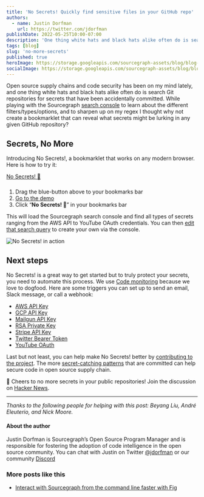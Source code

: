 ```yaml
---
title: 'No Secrets! Quickly find sensitive files in your GitHub repo'
authors:
  - name: Justin Dorfman
    url: https://twitter.com/jdorfman
publishDate: 2022-05-25T10:00-07:00
description: 'One thing white hats and black hats alike often do is search Git repositories for secrets that have been accidentally committed. So we created a bookmarklet that can reveal what secrets might be lurking in any given GitHub repository.'
tags: [blog]
slug: 'no-more-secrets'
published: true
heroImage: https://storage.googleapis.com/sourcegraph-assets/blog/blog-no-secrets.jpg
socialImage: https://storage.googleapis.com/sourcegraph-assets/blog/blog-no-secrets.jpg
---
```


Open source supply chains and code security has been on my mind lately, and one thing white hats and black hats alike often do is search Git repositories for secrets that have been accidentally committed.  While playing with the Sourcegraph [search console](https://sourcegraph.com/search/console) to learn about the different filters/types/options, and to sharpen up on my regex I thought why not create a bookmarklet that can reveal what secrets might be lurking in any given GitHub repository?

## Secrets, No More

Introducing No Secrets!, a bookmarklet that works on any modern browser. Here is how to try it:

<div class="text-center">
<a href="javascript:(function()%7Bvar%20newURL%20%3D%20window.location.host%20%2B%20window.location.pathname%0A%0Awindow.location.href%20%3D%20'https%3A%2F%2Fsourcegraph.com%2Fsearch%2Fconsole'%20%2B%0A%20%20%20%20%20%20%20%20%20%20%20%20%20%20%20%20%20%20%20%20%20%20%20%20'%3Fq%3Drepo%253A'%20%2B%0A%20%20%20%20%20%20%20%20%20%20%20%20%20%20%20%20%20%20%20%20%20%20%20%20newURL%20%2B%0A%20%20%20%20%20%20%20%20%20%20%20%20%20%20%20%20%20%20%20%20%20%20%20%20%20%20%20%20%20'%2524%250A%250A%252F%252F%2520Filter%2520out%2520any%2520files%2520you%2520don%2527t%2520want%250A-file%253A(index.html%257Csourcegraph-console-query.txt%257CREADME.md%257Cbookmarklet.js)%250A%250Apatterntype%253Aregex%250A%250A%252F%252F%2520Use%2520this%2520list%2520of%2520known%2520patterns%2520(from%2520truffleHog)%2520and%2520add%2520your%2520own!%250A%252F%252F%2520Slack%2520Token%250A(xox%255Bpborsa%255D-%255B0-9%255D%257B12%257D-%255B0-9%255D%257B12%257D-%255B0-9%255D%257B12%257D-%255Ba-z0-9%255D%257B32%257D)%2520or%250A%250A%252F%252F%2520RSA%2520private%2520key%250A-----BEGIN%2520RSA%2520PRIVATE%2520KEY-----%2520or%250A%250A%252F%252F%2520SSH%2520(DSA)%2520private%2520key%250A-----BEGIN%2520DSA%2520PRIVATE%2520KEY-----%2520or%250A%250A%252F%252F%2520SSH%2520(EC)%2520private%2520key%250A-----BEGIN%2520EC%2520PRIVATE%2520KEY-----%2520or%250A%250A%252F%252F%2520PGP%2520private%2520key%2520block%250A-----BEGIN%2520PGP%2520PRIVATE%2520KEY%2520BLOCK-----%2520or%250A%250A%252F%252F%2520AWS%2520API%2520Key%250A((%253F%253AA3T%255BA-Z0-9%255D%257CAKIA%257CAGPA%257CAIDA%257CAROA%257CAIPA%257CANPA%257CANVA%257CASIA)%255BA-Z0-9%255D%257B16%257D)%2520or%250A%250A%252F%252F%2520Amazon%2520MWS%2520Auth%2520Token%250Aamzn%255C%255C.mws%255C%255C.%255B0-9a-f%255D%257B8%257D-%255B0-9a-f%255D%257B4%257D-%255B0-9a-f%255D%257B4%257D-%255B0-9a-f%255D%257B4%257D-%255B0-9a-f%255D%257B12%257D%2520or%250A%250A%252F%252F%2520AWS%2520API%2520Key%250AAKIA%255B0-9A-Z%255D%257B16%257D%2520or%250A%250A%252F%252F%2520AWS%2520AppSync%2520GraphQL%2520Key%250Ada2-%255Ba-z0-9%255D%257B26%257D%2520or%250A%250A%252F%252F%2520Facebook%2520Access%2520Token%250AEAACEdEose0cBA%255B0-9A-Za-z%255D%252B%2520or%250A%250A%252F%252F%2520Facebook%2520OAuth%250A%255BfF%255D%255BaA%255D%255BcC%255D%255BeE%255D%255BbB%255D%255BoO%255D%255BoO%255D%255BkK%255D.*%255B%2527%257C%255C%22%255D%255B0-9a-f%255D%257B32%257D%255B%2527%257C%255C%22%255D%2520or%250A%250A%252F%252F%2520GitHub%250A%255BgG%255D%255BiI%255D%255BtT%255D%255BhH%255D%255BuU%255D%255BbB%255D.*%255B%2527%257C%255C%22%255D%255B0-9a-zA-Z%255D%257B35%252C40%257D%255B%2527%257C%255C%22%255D%2520or%250A%250A%252F%252F%2520Generic%2520API%2520Key%250A%255BaA%255D%255BpP%255D%255BiI%255D_%253F%255BkK%255D%255BeE%255D%255ByY%255D.*%255B%2527%257C%255C%22%255D%255B0-9a-zA-Z%255D%257B32%252C45%257D%255B%2527%257C%255C%22%255D%2520or%250A%250A%252F%252F%2520Generic%2520Secret%250A%255BsS%255D%255BeE%255D%255BcC%255D%255BrR%255D%255BeE%255D%255BtT%255D.*%255B%2527%257C%255C%22%255D%255B0-9a-zA-Z%255D%257B32%252C45%257D%255B%2527%257C%255C%22%255D%2520or%250A%250A%252F%252F%2520Google%2520API%2520Key%250AAIza%255B0-9A-Za-z%255C%255C-_%255D%257B35%257D%2520or%250A%250A%252F%252F%2520Google%2520Cloud%2520Platform%2520API%2520Key%250AAIza%255B0-9A-Za-z%255C%255C-_%255D%257B35%257D%2520or%250A%250A%252F%252F%2520Google%2520Cloud%2520Platform%2520OAuth%250A%255B0-9%255D%252B-%255B0-9A-Za-z_%255D%257B32%257D%255C%255C.apps%255C%255C.googleusercontent%255C%255C.com%2520or%250A%250A%252F%252F%2520Google%2520Drive%2520API%2520Key%250AAIza%255B0-9A-Za-z%255C%255C-_%255D%257B35%257D%2520or%250A%250A%252F%252F%2520Google%2520Drive%2520OAuth%250A%255B0-9%255D%252B-%255B0-9A-Za-z_%255D%257B32%257D%255C%255C.apps%255C%255C.googleusercontent%255C%255C.com%2520or%250A%250A%252F%252F%2520Google%2520(GCP)%2520Service-account%250A%255C%22type%255C%22%253A%2520%255C%22service_account%255C%22%2520or%250A%250A%252F%252F%2520Google%2520Gmail%2520API%2520Key%250AAIza%255B0-9A-Za-z%255C%255C-_%255D%257B35%257D%2520or%250A%250A%252F%252F%2520Google%2520Gmail%2520OAuth%250A%255B0-9%255D%252B-%255B0-9A-Za-z_%255D%257B32%257D%255C%255C.apps%255C%255C.googleusercontent%255C%255C.com%2520or%250A%250A%252F%252F%2520Google%2520OAuth%2520Access%2520Token%250Aya29%255C%255C.%255B0-9A-Za-z%255C%255C-_%255D%252B%2520or%250A%250A%252F%252F%2520Google%2520YouTube%2520API%2520Key%250AAIza%255B0-9A-Za-z%255C%255C-_%255D%257B35%257D%2520or%250A%250A%252F%252F%2520Google%2520YouTube%2520OAuth%250A%255B0-9%255D%252B-%255B0-9A-Za-z_%255D%257B32%257D%255C%255C.apps%255C%255C.googleusercontent%255C%255C.com%2520or%250A%250A%252F%252F%2520Heroku%2520API%2520Key%250A%255BhH%255D%255BeE%255D%255BrR%255D%255BoO%255D%255BkK%255D%255BuU%255D.*%255B0-9A-F%255D%257B8%257D-%255B0-9A-F%255D%257B4%257D-%255B0-9A-F%255D%257B4%257D-%255B0-9A-F%255D%257B4%257D-%255B0-9A-F%255D%257B12%257D%2520or%250A%250A%252F%252F%2520Mailchimp%2520API%2520Key%250A%255B0-9a-f%255D%257B32%257D-us%255B0-9%255D%257B1%252C2%257D%2520or%250A%250A%252F%252F%2520Mailgun%2520API%2520Key%250Akey-%255B0-9a-zA-Z%255D%257B32%257D%2520or%250A%250A%252F%252F%2520Password%2520in%2520URL%250A%255Ba-zA-Z%255D%257B3%252C10%257D%253A%252F%252F%2520%255B%255E%252F%255C%255Cs%253A%2540%255D%257B3%252C20%257D%253A%255B%255E%252F%255C%255Cs%253A%2540%255D%257B3%252C20%257D%2540.%257B1%252C100%257D%255B%255C%22%2527%255C%255Cs%255D%2520or%250A%250A%252F%252F%2520PayPal%2520Braintree%2520Access%2520Token%250Aaccess_token%255C%255C%2524production%255C%255C%2524%255B0-9a-z%255D%257B16%257D%255C%255C%2524%255B0-9a-f%255D%257B32%257D%2520or%250A%250A%252F%252F%2520Picatic%2520API%2520Key%250Ask_live_%255B0-9a-z%255D%257B32%257D%2520or%250A%250A%252F%252F%2520Slack%2520Webhook%250Ahttps%253A%252F%252F%2520hooks%255C%255C.slack%255C%255C.com%252Fservices%252FT%255Ba-zA-Z0-9_%255D%257B8%257D%252FB%255Ba-zA-Z0-9_%255D%257B8%257D%252F%255Ba-zA-Z0-9_%255D%257B24%257D%2520or%250A%250A%252F%252F%2520Stripe%2520API%2520Key%250Ask_live_%255B0-9a-zA-Z%255D%257B24%257D%2520or%250A%250A%252F%252F%2520Stripe%2520Restricted%2520API%2520Key%250Ark_live_%255B0-9a-zA-Z%255D%257B24%257D%2520or%250A%250A%252F%252F%2520Square%2520Access%2520Token%250Asq0atp-%255B0-9A-Za-z%255C%255C-_%255D%257B22%257D%2520or%250A%250A%252F%252F%2520Square%2520OAuth%2520Secret%250Asq0csp-%255B0-9A-Za-z%255C%255C-_%255D%257B43%257D%2520or%250A%250A%252F%252F%2520Telegram%2520Bot%2520API%2520Key%250A%255B0-9%255D%252B%253AAA%255B0-9A-Za-z%255C%255C-_%255D%257B33%257D%2520or%250A%250A%252F%252F%2520Twilio%2520API%2520Key%250ASK%255B0-9a-fA-F%255D%257B32%257D%2520or%250A%250A%252F%252F%2520Twitter%2520Access%2520Token%250A%255BtT%255D%255BwW%255D%255BiI%255D%255BtT%255D%255BtT%255D%255BeE%255D%255BrR%255D.*%255B1-9%255D%255B0-9%255D%252B-%255B0-9a-zA-Z%255D%257B40%257D%2520or%250A%250A%252F%252F%2520Twitter%2520OAuth%250A%255BtT%255D%255BwW%255D%255BiI%255D%255BtT%255D%255BtT%255D%255BeE%255D%255BrR%255D.*%255B%2527%257C%255C%22%255D%255B0-9a-zA-Z%255D%257B35%252C44%257D%255B%2527%257C%255C%22%255D%22%250A%250A%252F%252F%2520Not%2520from%2520truffleHog%250A%250A%252F%252F%2520Twitter%2520Secret%250A%255B0-9a-zA-Z%255D%257B50%257D%250A%250A%252F%252F%2520Twitter%2520Bearer%2520Token%250AA%257B22%257D%255B0-9a-zA-Z%255D.%257B89%257D%250A%250A%252F%252F%2520GitHub%2520Token%250Aghp_%255B0-9a-z%255D%257B36%257D'%3B%7D)()%3B" title="No Secrets! 🤫" class="btn btn-primary ml-3 px-5 py-2 font-weight-bolder">No Secrets! 🤫</a>
</div>

###

1. Drag the blue-button above to your bookmarks bar
2. [Go to the demo](https://github.com/sourcegraph-community/no-secrets)
3. Click “**No Secrets! 🤫**” in your bookmarks bar

This will load the Sourcegraph search console and find all types of secrets ranging from the AWS API to YouTube OAuth credentials. You can then [edit that search query](https://sourcegraph.com/search/console?q=repo%3Agithub.com/sourcegraph-community/no-secrets%24%0A%0A%2F%2F%20Filter%20out%20any%20files%20you%20don%27t%20want%0A-file%3A(index.html%7Csourcegraph-console-query.txt%7CREADME.md%7Cbookmarklet.js)%0A%0Apatterntype%3Aregex%0A%0A%2F%2F%20Use%20this%20list%20of%20known%20patterns%20(from%20truffleHog)%20and%20add%20your%20own!%0A%2F%2F%20Slack%20Token%0A(xox%5Bpborsa%5D-%5B0-9%5D%7B12%7D-%5B0-9%5D%7B12%7D-%5B0-9%5D%7B12%7D-%5Ba-z0-9%5D%7B32%7D)%20or%0A%0A%2F%2F%20RSA%20private%20key%0A-----BEGIN%20RSA%20PRIVATE%20KEY-----%20or%0A%0A%2F%2F%20SSH%20(DSA)%20private%20key%0A-----BEGIN%20DSA%20PRIVATE%20KEY-----%20or%0A%0A%2F%2F%20SSH%20(EC)%20private%20key%0A-----BEGIN%20EC%20PRIVATE%20KEY-----%20or%0A%0A%2F%2F%20PGP%20private%20key%20block%0A-----BEGIN%20PGP%20PRIVATE%20KEY%20BLOCK-----%20or%0A%0A%2F%2F%20AWS%20API%20Key%0A((%3F%3AA3T%5BA-Z0-9%5D%7CAKIA%7CAGPA%7CAIDA%7CAROA%7CAIPA%7CANPA%7CANVA%7CASIA)%5BA-Z0-9%5D%7B16%7D)%20or%0A%0A%2F%2F%20Amazon%20MWS%20Auth%20Token%0Aamzn%5C%5C.mws%5C%5C.%5B0-9a-f%5D%7B8%7D-%5B0-9a-f%5D%7B4%7D-%5B0-9a-f%5D%7B4%7D-%5B0-9a-f%5D%7B4%7D-%5B0-9a-f%5D%7B12%7D%20or%0A%0A%2F%2F%20AWS%20API%20Key%0AAKIA%5B0-9A-Z%5D%7B16%7D%20or%0A%0A%2F%2F%20AWS%20AppSync%20GraphQL%20Key%0Ada2-%5Ba-z0-9%5D%7B26%7D%20or%0A%0A%2F%2F%20Facebook%20Access%20Token%0AEAACEdEose0cBA%5B0-9A-Za-z%5D%2B%20or%0A%0A%2F%2F%20Facebook%20OAuth%0A%5BfF%5D%5BaA%5D%5BcC%5D%5BeE%5D%5BbB%5D%5BoO%5D%5BoO%5D%5BkK%5D.*%5B%27%7C%5C%22%5D%5B0-9a-f%5D%7B32%7D%5B%27%7C%5C%22%5D%20or%0A%0A%2F%2F%20GitHub%0A%5BgG%5D%5BiI%5D%5BtT%5D%5BhH%5D%5BuU%5D%5BbB%5D.*%5B%27%7C%5C%22%5D%5B0-9a-zA-Z%5D%7B35%2C40%7D%5B%27%7C%5C%22%5D%20or%0A%0A%2F%2F%20Generic%20API%20Key%0A%5BaA%5D%5BpP%5D%5BiI%5D_%3F%5BkK%5D%5BeE%5D%5ByY%5D.*%5B%27%7C%5C%22%5D%5B0-9a-zA-Z%5D%7B32%2C45%7D%5B%27%7C%5C%22%5D%20or%0A%0A%2F%2F%20Generic%20Secret%0A%5BsS%5D%5BeE%5D%5BcC%5D%5BrR%5D%5BeE%5D%5BtT%5D.*%5B%27%7C%5C%22%5D%5B0-9a-zA-Z%5D%7B32%2C45%7D%5B%27%7C%5C%22%5D%20or%0A%0A%2F%2F%20Google%20API%20Key%0AAIza%5B0-9A-Za-z%5C%5C-_%5D%7B35%7D%20or%0A%0A%2F%2F%20Google%20Cloud%20Platform%20API%20Key%0AAIza%5B0-9A-Za-z%5C%5C-_%5D%7B35%7D%20or%0A%0A%2F%2F%20Google%20Cloud%20Platform%20OAuth%0A%5B0-9%5D%2B-%5B0-9A-Za-z_%5D%7B32%7D%5C%5C.apps%5C%5C.googleusercontent%5C%5C.com%20or%0A%0A%2F%2F%20Google%20Drive%20API%20Key%0AAIza%5B0-9A-Za-z%5C%5C-_%5D%7B35%7D%20or%0A%0A%2F%2F%20Google%20Drive%20OAuth%0A%5B0-9%5D%2B-%5B0-9A-Za-z_%5D%7B32%7D%5C%5C.apps%5C%5C.googleusercontent%5C%5C.com%20or%0A%0A%2F%2F%20Google%20(GCP)%20Service-account%0A%5C%22type%5C%22%3A%20%5C%22service_account%5C%22%20or%0A%0A%2F%2F%20Google%20Gmail%20API%20Key%0AAIza%5B0-9A-Za-z%5C%5C-_%5D%7B35%7D%20or%0A%0A%2F%2F%20Google%20Gmail%20OAuth%0A%5B0-9%5D%2B-%5B0-9A-Za-z_%5D%7B32%7D%5C%5C.apps%5C%5C.googleusercontent%5C%5C.com%20or%0A%0A%2F%2F%20Google%20OAuth%20Access%20Token%0Aya29%5C%5C.%5B0-9A-Za-z%5C%5C-_%5D%2B%20or%0A%0A%2F%2F%20Google%20YouTube%20API%20Key%0AAIza%5B0-9A-Za-z%5C%5C-_%5D%7B35%7D%20or%0A%0A%2F%2F%20Google%20YouTube%20OAuth%0A%5B0-9%5D%2B-%5B0-9A-Za-z_%5D%7B32%7D%5C%5C.apps%5C%5C.googleusercontent%5C%5C.com%20or%0A%0A%2F%2F%20Heroku%20API%20Key%0A%5BhH%5D%5BeE%5D%5BrR%5D%5BoO%5D%5BkK%5D%5BuU%5D.*%5B0-9A-F%5D%7B8%7D-%5B0-9A-F%5D%7B4%7D-%5B0-9A-F%5D%7B4%7D-%5B0-9A-F%5D%7B4%7D-%5B0-9A-F%5D%7B12%7D%20or%0A%0A%2F%2F%20Mailchimp%20API%20Key%0A%5B0-9a-f%5D%7B32%7D-us%5B0-9%5D%7B1%2C2%7D%20or%0A%0A%2F%2F%20Mailgun%20API%20Key%0Akey-%5B0-9a-zA-Z%5D%7B32%7D%20or%0A%0A%2F%2F%20Password%20in%20URL%0A%5Ba-zA-Z%5D%7B3%2C10%7D%3A%2F%2F%20%5B%5E%2F%5C%5Cs%3A%40%5D%7B3%2C20%7D%3A%5B%5E%2F%5C%5Cs%3A%40%5D%7B3%2C20%7D%40.%7B1%2C100%7D%5B%5C%22%27%5C%5Cs%5D%20or%0A%0A%2F%2F%20PayPal%20Braintree%20Access%20Token%0Aaccess_token%5C%5C%24production%5C%5C%24%5B0-9a-z%5D%7B16%7D%5C%5C%24%5B0-9a-f%5D%7B32%7D%20or%0A%0A%2F%2F%20Picatic%20API%20Key%0Ask_live_%5B0-9a-z%5D%7B32%7D%20or%0A%0A%2F%2F%20Slack%20Webhook%0Ahttps%3A%2F%2F%20hooks%5C%5C.slack%5C%5C.com%2Fservices%2FT%5Ba-zA-Z0-9_%5D%7B8%7D%2FB%5Ba-zA-Z0-9_%5D%7B8%7D%2F%5Ba-zA-Z0-9_%5D%7B24%7D%20or%0A%0A%2F%2F%20Stripe%20API%20Key%0Ask_live_%5B0-9a-zA-Z%5D%7B24%7D%20or%0A%0A%2F%2F%20Stripe%20Restricted%20API%20Key%0Ark_live_%5B0-9a-zA-Z%5D%7B24%7D%20or%0A%0A%2F%2F%20Square%20Access%20Token%0Asq0atp-%5B0-9A-Za-z%5C%5C-_%5D%7B22%7D%20or%0A%0A%2F%2F%20Square%20OAuth%20Secret%0Asq0csp-%5B0-9A-Za-z%5C%5C-_%5D%7B43%7D%20or%0A%0A%2F%2F%20Telegram%20Bot%20API%20Key%0A%5B0-9%5D%2B%3AAA%5B0-9A-Za-z%5C%5C-_%5D%7B33%7D%20or%0A%0A%2F%2F%20Twilio%20API%20Key%0ASK%5B0-9a-fA-F%5D%7B32%7D%20or%0A%0A%2F%2F%20Twitter%20Access%20Token%0A%5BtT%5D%5BwW%5D%5BiI%5D%5BtT%5D%5BtT%5D%5BeE%5D%5BrR%5D.*%5B1-9%5D%5B0-9%5D%2B-%5B0-9a-zA-Z%5D%7B40%7D%20or%0A%0A%2F%2F%20Twitter%20OAuth%0A%5BtT%5D%5BwW%5D%5BiI%5D%5BtT%5D%5BtT%5D%5BeE%5D%5BrR%5D.*%5B%27%7C%5C%22%5D%5B0-9a-zA-Z%5D%7B35%2C44%7D%5B%27%7C%5C%22%5D%22%0A%0A%2F%2F%20Not%20from%20truffleHog%0A%0A%2F%2F%20Twitter%20Secret%0A%5B0-9a-zA-Z%5D%7B50%7D%0A%0A%2F%2F%20Twitter%20Bearer%20Token%0AA%7B22%7D%5B0-9a-zA-Z%5D.%7B89%7D%0A%0A%2F%2F%20GitHub%20Token%0Aghp_%5B0-9a-z%5D%7B36%7D) to create your own via the console.

![No Secrets! in action](https://storage.googleapis.com/sourcegraph-assets/blog/no-secrets-blog-demo.gif)

## Next steps

No Secrets! is a great way to get started but to truly protect your secrets, you need to automate this process. We use [Code monitoring](https://docs.sourcegraph.com/code_monitoring) because we love to dogfood. Here are some triggers you can set up to send an email, Slack message, or call a webhook:

* [AWS API Key](https://sourcegraph.com/code-monitoring/new?trigger-query=%28%28%3F%3AA3T%5BA-Z0-9%5D%7CAKIA%7CAGPA%7CAIDA%7CAROA%7CAIPA%7CANPA%7CANVA%7CASIA%29%5BA-Z0-9%5D%7B16%7D%29+type%3Adiff+select%3Acommit.diff.added+patternType%3Aregexp+repo%3A&description=No+Secrets%21+-+AWS+API+Key)
* [GCP API Key](https://sourcegraph.com/code-monitoring/new?trigger-query=AIza%5B0-9A-Za-z%5C%5C-_%5D%7B35%7D+type%3Adiff+select%3Acommit.diff.added+patternType%3Aregexp+repo%3A&description=No+Secrets%21+-+GCP+API+Key)
* [Mailgun API Key](https://sourcegraph.com/code-monitoring/new?trigger-query=key-%5B0-9a-zA-Z%5D%7B32%7D+type%3Adiff+select%3Acommit.diff.added+patternType%3Aregexp+repo%3A&description=No+Secrets%21+-+Mailgun+API+Key)
* [RSA Private Key](https://sourcegraph.com/code-monitoring/new?trigger-query=-----BEGIN+RSA+PRIVATE+KEY-----+type%3Adiff+select%3Acommit.diff.added+patternType%3Aregexp+repo%3A&description=No+Secrets%21+-+RSA+Private+Key)
* [Stripe API Key](https://sourcegraph.com/code-monitoring/new?trigger-query=sk_live_%5B0-9a-zA-Z%5D%7B24%7D+type%3Adiff+select%3Acommit.diff.added+patternType%3Aregexp+repo%3A&description=No+Secrets%21+-+Stripe+API+Key)
* [Twitter Bearer Token](https://sourcegraph.com/code-monitoring/new?trigger-query=A%7B22%7D%5B0-9a-zA-Z%5D.%7B89%7D+type%3Adiff+select%3Acommit.diff.added+patternType%3Aregexp+repo%3A&description=No+Secrets%21+-+Twitter+Bearer+Token)
* [YouTube OAuth](https://sourcegraph.com/code-monitoring/new?trigger-query=%5B0-9%5D%2B-%5B0-9A-Za-z_%5D%7B32%7D%5C%5C.apps%5C%5C.googleusercontent%5C%5C.com+type%3Adiff+select%3Acommit.diff.added+patternType%3Aregexp+repo%3A&description=No+Secrets%21+-+YouTube+OAuth)

Last but not least, you can help make No Secrets! better by [contributing to the project](https://github.com/sourcegraph-community/no-secrets). The more [secret-catching patterns](https://github.com/sourcegraph-community/no-secrets/blob/main/sourcegraph-console-query.txt) that are committed can help secure code in open source supply chain.

🍻 Cheers to no more secrets in your public repositories! Join the discussion on [Hacker News](https://news.ycombinator.com/item?id=31497489).

---

_Thanks to the following people for helping with this post: Beyang Liu, André Eleuterio, and Nick Moore._

#### About the author

Justin Dorfman is Sourcegraph’s Open Source Program Manager and is responsible for
fostering the adoption of code intelligence in the open source community. You can chat with Justin on Twitter [@jdorfman](https://twitter.com/jdorfman) or our community [Discord](https://discord.com/invite/vqsBW8m5Y8)

### More posts like this

- [Interact with Sourcegraph from the command line faster with Fig](https://about.sourcegraph.com/blog/why-fig-autocomplete-is-awesome)
